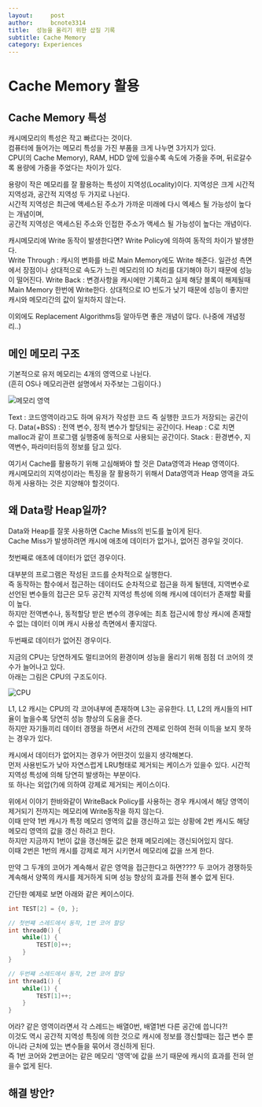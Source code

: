 ```yaml
---
layout:     post
author:     bcnote3314
title:  성능을 올리기 위한 삽질 기록
subtitle: Cache Memory
category: Experiences
---
```


# Cache Memory 활용

## Cache Memory 특성 

캐시메모리의 특성은 작고 빠르다는 것이다.  
컴퓨터에 들어가는 메모리 특성을 가진 부품을 크게 나누면 3가지가 있다.  
CPU(의 Cache Memory), RAM, HDD
앞에 있을수록 속도에 가중을 주며, 뒤로갈수록 용량에 가중을 주었다는 차이가 있다.  

용량이 작은 메모리를 잘 활용하는 특성이 지역성(Locality)이다. 
지역성은 크게 시간적 지역성과, 공간적 지역성 두 가지로 나뉜다.  
시간적 지역성은 최근에 액세스된 주소가 가까운 미래에 다시 엑세스 될 가능성이 높다는 개념이며,  
공간적 지역성은 액세스된 주소와 인접한 주소가 액세스 될 가능성이 높다는 개념이다.

캐시메모리에 Write 동작이 발생한다면?
Write Policy에 의하여 동작의 차이가 발생한다.  
Write Through : 캐시의 변화를 바로 Main Memory에도 Write 해준다. 일관성 측면에서 장점이나 상대적으로 속도가 느린 메모리의 IO 처리를 대기해야 하기 때문에 성능이 떨어진다. 
Write Back : 변경사항을 캐시에만 기록하고 실제 해당 블록이 해제될때 Main Memory 한번에 Write한다. 상대적으로 IO 빈도가 낮기 때문에 성능이 좋지만 캐시와 메모리간의 값이 일치하지 않는다.

이외에도 Replacement Algorithms등 알아두면 좋은 개념이 많다. (나중에 개념정리..)

## 메인 메모리 구조

기본적으로 유저 메모리는 4개의 영역으로 나뉜다.  
(흔히 OS나 메모리관련 설명에서 자주보는 그림이다.)

![메모리 영역](http://drive.google.com/uc?export=view&id=1VNTpcdxWqW_TynaqVtgdqiJ6-XIUJ_dv) 

Text : 코드영역이라고도 하며 유저가 작성한 코드 즉 실행한 코드가 저장되는 공간이다. 
Data(+BSS) : 전역 변수, 정적 변수가 할당되는 공간이다.
Heap : C로 치면 malloc과 같이 프로그램 실행중에 동적으로 사용되는 공간이다.
Stack : 환경변수, 지역변수, 파라미터등의 정보를 담고 있다.

여기서 Cache를 활용하기 위해 고심해봐야 할 것은 Data영역과 Heap 영역이다.  
캐시메모리의 지역성이라는 특징을 잘 활용하기 위해서 Data영역과 Heap 영역을 과도하게 사용하는 것은 지양해야 할것이다.


## 왜 Data랑 Heap일까?

Data와 Heap를 잘못 사용하면 Cache Miss의 빈도를 높이게 된다.  
Cache Miss가 발생하려면 캐시에 애초에 데이터가 없거나, 없어진 경우일 것이다.

첫번째로 애초에 데이터가 없던 경우이다.  

대부분의 프로그램은 작성된 코드를 순차적으로 실행한다.  
즉 동작하는 함수에서 접근하는 데이터도 순차적으로 접근을 하게 될텐데, 지역변수로 선언된 변수들의 접근은 모두 공간적 지역성 특성에 의해 캐시에 데이터가 존재할 확률이 높다.  
하지만 전역변수나, 동적할당 받은 변수의 경우에는 최초 접근시에 항상 캐시에 존재할 수 없는 데이터 이며 캐시 사용성 측면에서 좋지않다.  

두번째로 데이터가 없어진 경우이다.  

지금의 CPU는 당연하게도 멀티코어의 환경이며 성능을 올리기 위해 점점 더 코어의 갯수가 늘어나고 있다.  
아래는 그림은 CPU의 구조도이다.

![CPU](http://drive.google.com/uc?export=view&id=1_vp0LnP1dXKffM7k60uKUxWbzQKjLZX9) 

L1, L2 캐시는 CPU의 각 코어내부에 존재하며 L3는 공유한다.
L1, L2의 캐시들의 HIT율이 높을수록 당연히 성능 향상의 도움을 준다.  
하지만 자기들끼리 데이터 경쟁을 하면서 서간의 견제로 인하여 전혀 이득을 보지 못하는 경우가 있다.  

캐시에서 데이터가 없어지는 경우가 어떤것이 있을지 생각해본다.  
먼저 사용빈도가 낮아 자연스럽게 LRU형태로 제거되는 케이스가 있을수 있다. 시간적 지역성 특성에 의해 당연히 발생하는 부분이다.  
또 하나는 외압(?)에 의하여 강제로 제거되는 케이스이다.  

위에서 이야기 한바와같이 WriteBack Policy를 사용하는 경우 캐시에서 해당 영역이 제거되기 전까지는 메모리에 Write동작을 하지 않는다.  
이때 만약 1번 캐시가 특정 메모리 영역의 값을 갱신하고 있는 상황에 2번 캐시도 해당 메모리 영역의 값을 갱신 하려고 한다.  
하지만 지금까지 1번이 값을 갱신해둔 값은 현재 메모리에는 갱신되어있지 않다.  
이때 2번은 1번의 캐시를 강제로 제거 시키면서 메모리에 값을 쓰게 한다.

만약 그 두개의 코어가 계속해서 같은 영역을 접근한다고 하면????
두 코어가 경쟁하듯 계속해서 양쪽의 캐시를 제거하게 되며 성능 향상의 효과를 전혀 볼수 없게 된다.  

간단한 예제로 보면 아래와 같은 케이스이다.  

```c
int TEST[2] = {0, };

// 첫번쨰 스레드에서 동작, 1번 코어 할당
int thread0() {
	while(1) {
		TEST[0]++;
	}
}

// 두번쨰 스레드에서 동작, 2번 코어 할당
int thread1() {
	while(1) {
		TEST[1]++;
	}
}

```

어라? 같은 영역이라면서 각 스레드는 배열0번, 배열1번 다른 공간에 씁니다?!  
이것도 역시 공간적 지역성 특징에 의한 것으로 캐시에 정보를 갱신할때는 접근 변수 뿐아니라 근처에 있는 변수들을 묶어서 갱신하게 된다.  
즉 1번 코어와 2번코어는 같은 메모리 '영역'에 값을 쓰기 때문에 캐시의 효과를 전혀 얻을수 없게 된다.

## 해결 방안?

